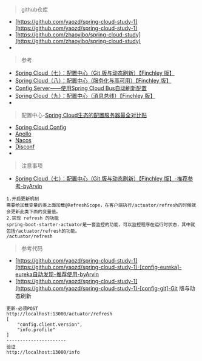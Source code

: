 
> github仓库
- [https://github.com/yaozd/spring-cloud-study-1](https://github.com/yaozd/spring-cloud-study-1)
- [https://github.com/zhaoyibo/spring-cloud-study](https://github.com/zhaoyibo/spring-cloud-study)
- []()

> 参考
- [Spring Cloud（七）：配置中心（Git 版与动态刷新）【Finchley 版】](https://windmt.com/2018/04/19/spring-cloud-7-config-sample/)
- [Spring Cloud（八）：配置中心（服务化与高可用）【Finchley 版】](https://windmt.com/2018/04/19/spring-cloud-8-config-with-eureka/)
- [Config Server——使用Spring Cloud Bus自动刷新配置](http://www.itmuch.com/spring-cloud/spring-cloud-bus-auto-refresh-configuration/)
- [Spring Cloud（九）：配置中心（消息总线）【Finchley 版】](https://windmt.com/2018/04/19/spring-cloud-9-config-eureka-bus/)
- []()

> 配置中心-[Spring Cloud生态的配置服务器最全对比贴](http://www.itmuch.com/spring-cloud-sum/spring-cloud-config-serer-compare/)
- [Spring Cloud Config](https://github.com/spring-cloud/spring-cloud-config)
- [Apollo](https://github.com/ctripcorp/apollo)
- [Nacos](http://www.itmuch.com/spring-cloud-sum/spring-cloud-config-serer-compare/)
- [Disconf](https://github.com/knightliao/disconf )
- []()

> 注意事项
- [Spring Cloud（七）：配置中心（Git 版与动态刷新）【Finchley 版】-推荐参考-byArvin](https://windmt.com/2018/04/19/spring-cloud-7-config-sample/)
```
1.开启更新机制
需要给加载变量的类上面加载@RefreshScope，在客户端执行/actuator/refresh的时候就会更新此类下面的变量值。
2.实现 refresh 的功能
spring-boot-starter-actuator是一套监控的功能，可以监控程序在运行时状态，其中就包括/actuator/refresh的功能。
/actuator/refresh
```

> 参考代码
- [https://github.com/yaozd/spring-cloud-study-1](https://github.com/yaozd/spring-cloud-study-1)-[config-eureka]-eureka自动发现-推荐使用-byArvin
- [https://github.com/yaozd/spring-cloud-study-1](https://github.com/yaozd/spring-cloud-study-1)-[config-git]-Git 版与动态刷新
```
更新-必须POST
http://localhost:13000/actuator/refresh
[
    "config.client.version",
    "info.profile"
]
----------------------
验证
http://localhost:13000/info

```
